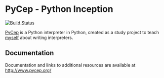 PyCep - Python Inception
========================

[![Build Status](https://travis-ci.org/dlorch/pycep.svg?branch=master)](https://travis-ci.org/dlorch/pycep)

[PyCep](http://www.pycep.org/) is a Python interpreter in Python, created as a
study project to teach [myself](https://github.com/dlorch) about writing
interpreters.

Documentation
-------------

Documentation and links to additional resources are available at http://www.pycep.org/
